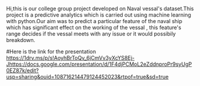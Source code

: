 Hi,this is our college group project developed on Naval vessal's dataset.This project is a predictive analytics which is carried out using machine learning with python.Our aim was to predict a particular feature of the naval ship which has significant effect on the working of the vessal , this feature's range decides if the vessal meets with any issue or it would possibily breakdown.

#Here is the link for the presentation 
https://1drv.ms/p/s!AoyhBrToQv_6jCmVv3yXcYS8Ej-Jhttps://docs.google.com/presentation/d/1F4djPCMoL2eZddnproPr9syUgP0EZ87k/edit?usp=sharing&ouid=108716214479124452023&rtpof=true&sd=true
